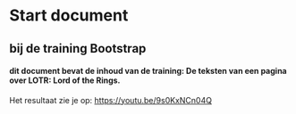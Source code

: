 # Start document

## bij de training Bootstrap

#### dit document bevat de inhoud van de training: De teksten van een pagina over LOTR: Lord of the Rings.

Het resultaat zie je op: https://youtu.be/9s0KxNCn04Q 
